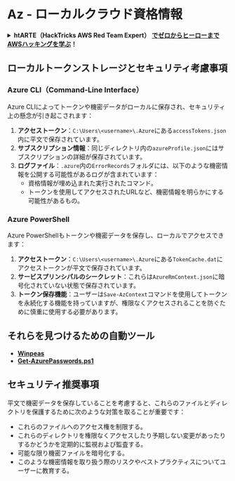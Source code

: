 # Az - ローカルクラウド資格情報

<details>

<summary><strong>htARTE（HackTricks AWS Red Team Expert）</strong> <a href="https://training.hacktricks.xyz/courses/arte"><strong>でゼロからヒーローまでAWSハッキングを学ぶ</strong></a><strong>！</strong></summary>

HackTricksをサポートする他の方法：

- **HackTricksで企業を宣伝したい**または**HackTricksをPDFでダウンロードしたい**場合は、[**SUBSCRIPTION PLANS**](https://github.com/sponsors/carlospolop)をチェックしてください！
- [**公式PEASS＆HackTricksグッズ**](https://peass.creator-spring.com)を入手する
- [**The PEASS Family**](https://opensea.io/collection/the-peass-family)を発見し、独占的な[**NFTs**](https://opensea.io/collection/the-peass-family)のコレクションを見つける
- **💬 [Discordグループ](https://discord.gg/hRep4RUj7f)**に参加するか、[telegramグループ](https://t.me/peass)に参加するか、**Twitter**で私たちをフォローする 🐦 [**@hacktricks_live**](https://twitter.com/hacktricks_live)**.**
- **ハッキングトリックを共有する**ために、[HackTricks](https://github.com/carlospolop/hacktricks)と[HackTricks Cloud](https://github.com/carlospolop/hacktricks-cloud)のGitHubリポジトリにPRを提出する。

</details>

## ローカルトークンストレージとセキュリティ考慮事項

### Azure CLI（Command-Line Interface）

Azure CLIによってトークンや機密データがローカルに保存され、セキュリティ上の懸念が引き起こされます：

1. **アクセストークン**：`C:\Users\<username>\.Azure`にある`accessTokens.json`内に平文で保存されています。
2. **サブスクリプション情報**：同じディレクトリ内の`azureProfile.json`にはサブスクリプションの詳細が保存されています。
3. **ログファイル**：`.azure`内の`ErrorRecords`フォルダには、以下のような機密情報を公開する可能性があるログが含まれています：
   - 資格情報が埋め込まれた実行されたコマンド。
   - トークンを使用してアクセスされたURLなど、機密情報を明らかにする可能性があるもの。

### Azure PowerShell

Azure PowerShellもトークンや機密データを保存し、ローカルでアクセスできます：

1. **アクセストークン**：`C:\Users\<username>\.Azure`にある`TokenCache.dat`にアクセストークンが平文で保存されています。
2. **サービスプリンシパルのシークレット**：これらは`AzureRmContext.json`に暗号化されていない状態で保存されています。
3. **トークン保存機能**：ユーザーは`Save-AzContext`コマンドを使用してトークンを永続化する機能を持っていますが、権限なくアクセスされることを防ぐために慎重に使用する必要があります。

## それらを見つけるための自動ツール

- [**Winpeas**](https://github.com/carlospolop/PEASS-ng/tree/master/winPEAS/winPEASexe)
- [**Get-AzurePasswords.ps1**](https://github.com/NetSPI/MicroBurst/blob/master/AzureRM/Get-AzurePasswords.ps1)

## セキュリティ推奨事項

平文で機密データを保存していることを考慮すると、これらのファイルとディレクトリを保護するために次のような対策を取ることが重要です：
- これらのファイルへのアクセス権を制限する。
- これらのディレクトリを権限なくアクセスしたり予期しない変更があったりするかどうかを定期的に監視および監査する。
- 可能な限り機密ファイルを暗号化する。
- このような機密情報を取り扱う際のリスクやベストプラクティスについてユーザーに教育する。
